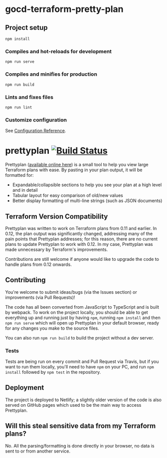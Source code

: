 # gocd-terraform-pretty-plan

## Project setup
```
npm install
```

### Compiles and hot-reloads for development
```
npm run serve
```

### Compiles and minifies for production
```
npm run build
```

### Lints and fixes files
```
npm run lint
```

### Customize configuration
See [Configuration Reference](https://cli.vuejs.org/config/).


# prettyplan [![Build Status](https://travis-ci.com/chrislewisdev/prettyplan.svg?branch=master)](https://travis-ci.com/chrislewisdev/prettyplan)

Prettyplan ([available online here](https://prettyplan.chrislewisdev.com/)) is a small tool to help you view large Terraform plans with ease. By pasting in your plan output, it will be formatted for:

 - Expandable/collapsible sections to help you see your plan at a high level and in detail
 - Tabular layout for easy comparison of old/new values
 - Better display formatting of multi-line strings (such as JSON documents)
 
## Terraform Version Compatibility

Prettyplan was written to work on Terraform plans from 0.11 and earlier. In 0.12, the plan output was significantly changed, addressing many of the pain points that Prettyplan addresses; for this reason, there are no current plans to update Prettyplan to work with 0.12. In my case, Prettyplan was made unnecessary by Terraform's improvements.

Contributions are still welcome if anyone would like to upgrade the code to handle plans from 0.12 onwards.
 
## Contributing

You're welcome to submit ideas/bugs (via the Issues section) or improvements (via Pull Requests)! 

The code has all been converted from JavaScript to TypeScript and is built by webpack. To work on the project locally, you should be able to get everything up and running just by having `npm`, running `npm install` and then `npm run serve` which will open up Prettyplan in your default browser, ready for any changes you make to the source files.

You can also run `npm run build` to build the project without a dev server.
 
### Tests

Tests are being run on every commit and Pull Request via Travis, but if you want to run them locally, you'll need to have `npm` on your PC, and run `npm install` followed by `npm test` in the repository.

## Deployment

The project is deployed to Netlify; a slightly older version of the code is also served on GitHub pages which used to be the main way to access Prettyplan.

## Will this steal sensitive data from my Terraform plans?

No. All the parsing/formatting is done directly in your browser, no data is sent to or from another service.